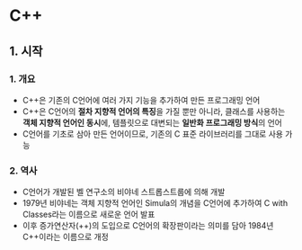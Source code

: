 # C++
## 1. 시작
### 1. 개요
* C++은 기존의 C언어에 여러 가지 기능을 추가하여 만든 프로그래밍 언어
* C++은 C언어의 **절차 지향적 언어의 특징**을 가질 뿐만 아니라, 클래스를 사용하는 **객체 지향적 언어인 동시**에, 템플릿으로 대변되는 **일반화 프로그래밍 방식**의 언어
* C언어를 기초로 삼아 만든 언어이므로, 기존의 C 표준 라이브러리를 그대로 사용 가능

### 2. 역사
* C언어가 개발된 벨 연구소의 비야네 스트롭스트룹에 의해 개발
* 1979년 비야네는 객체 지향적 언어인 Simula의 개념을 C언어에 추가하여 C with Classes라는 이름으로 새로운 언어 발표
* 이후 증가연산자(++)의 도입으로 C언어의 확장판이라는 의미를 담아 1984년 C++이라는 이름으로 개정